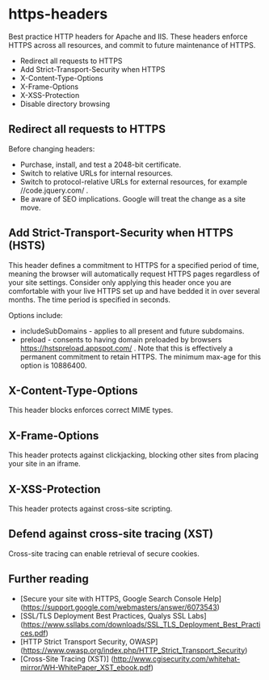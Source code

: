# https-headers
Best practice HTTP headers for Apache and IIS. These headers enforce HTTPS across all resources, and commit to future maintenance of HTTPS.

* Redirect all requests to HTTPS
* Add Strict-Transport-Security when HTTPS
* X-Content-Type-Options
* X-Frame-Options
* X-XSS-Protection
* Disable directory browsing

## Redirect all requests to HTTPS

Before changing headers:
* Purchase, install, and test a 2048-bit certificate.
* Switch to relative URLs for internal resources.
* Switch to protocol-relative URLs for external resources, for example //code.jquery.com/ .
* Be aware of SEO implications. Google will treat the change as a site move.

## Add Strict-Transport-Security when HTTPS (HSTS)
This header defines a commitment to HTTPS for a specified period of time, meaning the browser will automatically request HTTPS pages regardless of your site settings. Consider only applying this header once you are comfortable with your live HTTPS set up and have bedded it in over several months. The time period is specified in seconds.

Options include:
* includeSubDomains - applies to all present and future subdomains.
* preload - consents to having domain preloaded by browsers https://hstspreload.appspot.com/ . Note that this is effectively a permanent commitment to retain HTTPS. The minimum max-age for this option is 10886400.

## X-Content-Type-Options
This header blocks enforces correct MIME types.

## X-Frame-Options
This header protects against clickjacking, blocking other sites from placing your site in an iframe.

## X-XSS-Protection
This header protects against cross-site scripting.

## Defend against cross-site tracing (XST)
Cross-site tracing can enable retrieval of secure cookies.

## Further reading
* [Secure your site with HTTPS, Google Search Console Help] (https://support.google.com/webmasters/answer/6073543)
* [SSL/TLS Deployment Best Practices, Qualys SSL Labs] (https://www.ssllabs.com/downloads/SSL_TLS_Deployment_Best_Practices.pdf)
* [HTTP Strict Transport Security, OWASP] (https://www.owasp.org/index.php/HTTP_Strict_Transport_Security)
* [Cross-Site Tracing (XST)] (http://www.cgisecurity.com/whitehat-mirror/WH-WhitePaper_XST_ebook.pdf)
